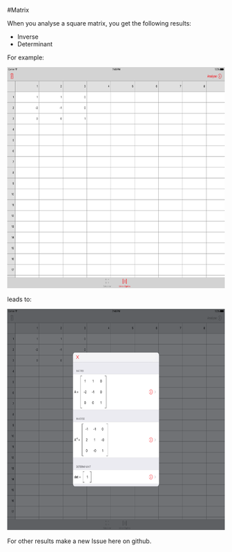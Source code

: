 #Matrix

When you analyse a square matrix, you get the following results: 

- Inverse
- Determinant

For example:

<img style='margin: 0 auto' src="https://github.com/SandroPeham/Techlab/blob/master/Simulator%20Screen%20Shot%2019%20Jan%202017%2C%2019.49.10.png" width=608 height=512>

leads to:

<img style='margin: 0 auto' src="https://github.com/SandroPeham/Techlab/blob/master/Simulator%20Screen%20Shot%2019%20Jan%202017%2C%2019.48.07.png" width=808 height=512>

For other results make a new Issue here on github.

